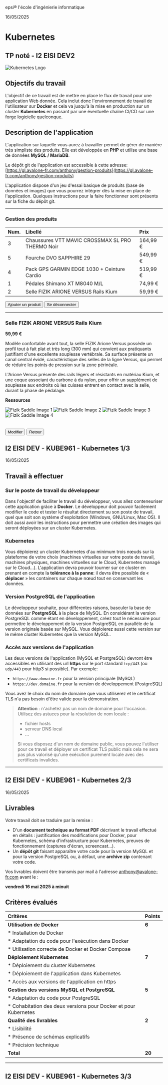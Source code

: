 epsi®
l'école d'ingénierie
informatique

16/05/2025

# Kubernetes
## TP noté - I2 EISI DEV2

![Kubernetes Logo](kubernetes)

## Objectifs du travail
L'objectif de ce travail est de mettre en place le flux de travail pour une application Web donnée. Cela inclut donc l'environnement de travail de l'utilisateur sur **Docker** et cela va jusqu'à la mise en production sur un cluster **Kubernetes** en passant par une éventuelle chaîne CI/CD sur une forge logicielle quelconque.

## Description de l'application
L'application sur laquelle vous aurez à travailler permet de gérer de manière très simpliste des produits. Elle est développée en **PHP** et utilise une base de données **MySQL / MariaDB**.

Le dépôt git de l'application est accessible à cette adresse:
[https://gl.avalone-fr.com/anthony/gestion-produits](https://gl.avalone-fr.com/anthony/gestion-produits)

L'application dispose d'un jeu d'essai basique de produits (base de données et images) que vous pourrez intégrer dès la mise en place de l'application. Quelques instructions pour la faire fonctionner sont présents sur la fiche du dépôt git.

---
### Gestion des produits

| Num. | Libellé                                         | Prix    |
| :--- | :---------------------------------------------- | :------ |
| 3    | Chaussures VTT MAVIC CROSSMAX SL PRO THERMO Noir | 164,99 € |
| 5    | Fourche DVO SAPPHIRE 29                         | 549,99 € |
| 4    | Pack GPS GARMIN EDGE 1030 + Ceinture Cardio     | 519,99 € |
| 1    | Pédales Shimano XT M8040 M/L                    | 74,99 €  |
| 2    | Selle FIZIK ARIONE VERSUS Rails Kium            | 59,99 €  |

<button>Ajouter un produit</button> <button>Se déconnecter</button>

---
### Selle FIZIK ARIONE VERSUS Rails Kium
**59,99 €**

Modèle confortable avant tout, la selle FIZIK Arione Versus possède un profil tout à fait plat et très long (300 mm) qui convient aux pratiquants justifiant d'une excellente souplesse vertébrale. Sa surface présente un canal central évidé, caractéristique des selles de la ligne Versus, qui permet de réduire les points de pression sur la zone périnéale.

L'Arione Versus présente des rails légers et résistants en matériau Kium, et une coque associant du carbone à du nylon, pour offrir un supplément de souplesse aux endroits où les cuisses entrent en contact avec la selle, durant la phase de pédalage.

**Ressources**

![Fizik Saddle Image 1](fi'zik)
![Fizik Saddle Image 2](fi'zi:k)
![Fizik Saddle Image 3](fi'zi:)
![Fizik Saddle Image 4](image)

<button>Modifier</button> <button>Retour</button>
---
I2 EISI DEV - KUBE961 - Kubernetes
1/3
---

16/05/2025

## Travail à effectuer

### Sur le poste de travail du développeur
Dans l'objectif de faciliter le travail du développeur, vous allez conteneuriser cette application grâce à **Docker**. Le développeur doit pouvoir facilement modifier le code et tester le résultat directement su son poste de travail, quel que soit son système d'exploitation (Windows, GNU/Linux, Mac OS).
Il doit aussi avoir les instructions pour permettre une création des images qui seront déployées sur un cluster Kubernetes.

### Kubernetes
Vous déploierez un cluster Kubernetes d'au minimum trois nœuds sur la plateforme de votre choix (machines virtuelles sur votre poste de travail, machines physiques, machines virtuelles sur le Cloud, Kubernetes managé sur le Cloud...).
L'application devra pouvoir tourner sur ce cluster en prenant en compte la **tolérance à la panne**: il devra être possible de « **déplacer** » les containers sur chaque nœud tout en conservant les données.

### Version PostgreSQL de l'application
Le développeur souhaite, pour différentes raisons, basculer la base de données sur **PostgreSQL** à la place de MySQL. En considérant la version PostgreSQL comme étant en développement, créez tout le nécessaire pour permettre le développement de la version PostgreSQL en parallèle de la version originale basée sur MySQL.
Vous déploierez aussi cette version sur le même cluster Kubernetes que la version MySQL.

### Accès aux versions de l'application
Les deux versions de l'application (MySQL et PostgreSQL) devront être accessibles en utilisant des url **https** sur le port standard `tcp/443` (ou `udp/443` pour http3 si possible).
Par exemple:
*   `https://www.domaine.fr` pour la version principale (MySQL)
*   `https://dev.domaine.fr` pour la version de développement (PostgreSQL)

Vous avez le choix du nom de domaine que vous utiliserez et le certificat TLS n'a pas besoin d'être valide pour la démonstration.

> **Attention** : n'achetez pas un nom de domaine pour l'occasion. Utilisez des astuces pour la résolution de nom locale :
> *   fichier hosts
> *   serveur DNS local
> *   ...
>
> Si vous disposez d'un nom de domaine public, vous pouvez l'utiliser pour ce travail et déployer un certificat TLS public mais cela ne sera pas plus valorisé qu'une exécution purement locale avec des certificats invalides.

---
I2 EISI DEV - KUBE961 - Kubernetes
2/3
---

16/05/2025

## Livrables
Votre travail doit se traduire par la remise :
*   D'un **document technique au format PDF** décrivant le travail effectué en détails : justification des modifications pour Docker, pour Kubernetes, schéma d'infrastructure pour Kubernetes, preuves de fonctionnement (captures d'écran, screencast...).
*   Un **dépôt git** faisant apparaître votre code pour la version MySQL et pour la version PostgreSQL ou, à défaut, une **archive zip** contenant votre code.

Vos livrables doivent être transmis par mail à l'adresse [anthony@avalone-fr.com](mailto:anthony@avalone-fr.com) avant le :

**vendredi 16 mai 2025 à minuit**

## Critères évalués

| Critères                                                     | Points |
| :----------------------------------------------------------- | :----- |
| **Utilisation de Docker**                                    | **6**  |
| *   Installation de Docker                                   |        |
| *   Adaptation du code pour l'exécution dans Docker          |        |
| *   Utilisation correcte de Docker et Docker Compose         |        |
| **Déploiement Kubernetes**                                   | **7**  |
| *   Déploiement du cluster Kubernetes                        |        |
| *   Déploiement de l'application dans Kubernetes             |        |
| *   Accès aux versions de l'application en https             |        |
| **Gestion des versions MySQL et PostgreSQL**                 | **5**  |
| *   Adaptation du code pour PostgreSQL                       |        |
| *   Cohabitation des deux versions pour Docker et pour Kubernetes |        |
| **Qualité des livrables**                                    | **2**  |
| *   Lisibilité                                               |        |
| *   Présence de schémas explicatifs                          |        |
| *   Précision technique                                      |        |
| **Total**                                                    | **20** |

---
I2 EISI DEV - KUBE961 - Kubernetes
3/3
---
